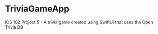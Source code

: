 # TriviaGameApp
iOS 102 Project 5 - A trivia game created using SwiftUI that uses the Open Trivia DB
